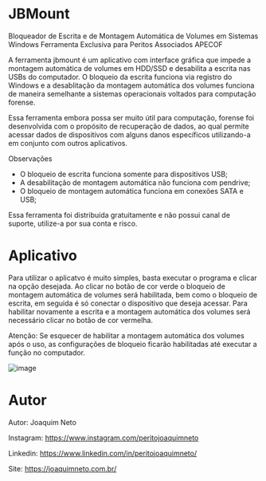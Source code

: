 # JBMount
Bloqueador de Escrita e de Montagem Automática de Volumes em Sistemas Windows
Ferramenta Exclusiva para Peritos Associados APECOF

A ferramenta jbmount é um aplicativo com interface gráfica que impede a montagem automática de volumes em HDD/SSD e desabilita a escrita nas USBs do computador. O bloqueio da escrita funciona via registro do Windows e a desablitação da montagem automática dos volumes funciona de maneira semelhante a sistemas operacionais voltados para computação forense.

Essa ferramenta embora possa ser muito útil para computação, forense foi desenvolvida com o propósito de recuperação de dados, ao qual permite acessar dados de dispositivos com alguns danos específicos utilizando-a em conjunto com outros aplicativos.

Observações
- O bloqueio de escrita funciona somente para dispositivos USB;
- A desabilitação de montagem automática não funciona com pendrive;
- O bloqueio de montagem automática funciona em conexões SATA e USB;

Essa ferramenta foi distribuída gratuitamente e não possui canal de suporte, utilize-a por sua conta e risco.

# Aplicativo

Para utilizar o aplicatvo é muito simples, basta executar o programa e clicar na opção desejada. Ao clicar no botão de cor verde o bloqueio de montagem automática de volumes será habilitada, bem como o bloqueio de escrita, em seguida é só conectar o dispositivo que deseja acessar. Para habilitar novamente a escrita e a montagem automática dos volumes será necessário clicar no botão de cor vermelha.

Atenção: Se esquecer de habilitar a montagem automática dos volumes após o uso, as configurações de bloqueio ficarão habilitadas até executar a função no computador.

![image](https://user-images.githubusercontent.com/47262782/208942967-3f2c1e13-a581-4f09-9155-79174d706776.png)

# Autor
Autor: Joaquim Neto

Instagram: https://www.instagram.com/peritojoaquimneto

Linkedin: https://www.linkedin.com/in/peritojoaquimneto/

Site: https://joaquimneto.com.br/
